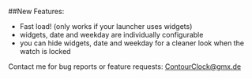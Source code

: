##New Features:
- Fast load! (only works if your launcher uses widgets)
- widgets, date and weekday are individually configurable
- you can hide widgets, date and weekday for a cleaner look when the watch is locked

Contact me for bug reports or feature requests: ContourClock@gmx.de
